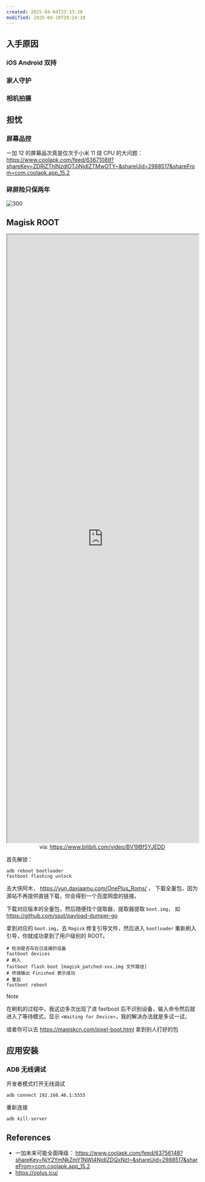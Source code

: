 ```yaml
---
created: 2025-04-04T23:33:28
modified: 2025-04-10T20:24:10
---
```


## 入手原因
### iOS Android 双持

### 家人守护

### 相机拍摄
## 担忧

### 屏幕品控

一加 12 的屏幕品次真是仅次于小米 11 烧 CPU 的大问题： https://www.coolapk.com/feed/63671089?shareKey=ZDRiZThlNzdlOTJiNjdlZTMwOTY~&shareUid=2988517&shareFrom=com.coolapk.app_15.2

### 碎屏险只保两年

![300](https://raw.githack.com/bGZo/assets/dev/2025/1000000280_origin_Screenshot_2025-04-09-14-34-54-96.jpg)

## Magisk ROOT

<iframe src='https://player.bilibili.com/player.html?isOutside=true&bvid=BV19Bf5YJEDD&p=1&autoplay=false' style='height:40vh;width:100%' class='iframe-radius' allow='fullscreen'></iframe>
<center>via: <a href='https://www.bilibili.com/video/BV19Bf5YJEDD' target='_blank' class='external-link'>https://www.bilibili.com/video/BV19Bf5YJEDD</a></center>

首先解锁：

```shell
adb reboot bootloader
fastboot flashing unlock
```

去大侠阿木， https://yun.daxiaamu.com/OnePlus_Roms/ ， 下载全量包，因为源站不再提供直链下载，你会得到一个百度网盘的链接。

下载对应版本的全量包，然后随便找个提取器，提取器提取 `boot.img`， 如 https://github.com/ssut/payload-dumper-go

拿到对应的 `boot.img`，去 `Magisk` 修复引导文件，然后进入 `bootloader` 重新刷入引导，你就成功拿到了用户级别的 ROOT。

```
# 检测是否存在已连接的设备  
fastboot devices
# 刷入  
fastboot flash boot [magisk_patched-xxx.img 文件路径]  
# 终端输出 Finished 表示成功  
# 重启  
fastboot reboot
```

> [!NOTE]
> 在刷机的过程中，我这边多次出现了进 fastboot 后不识别设备，输入命令然后就进入了等待模式，显示 `<Waiting for Device>`，我的解决办法就是多试一试，

或者你可以去 https://magiskcn.com/pixel-boot.html 拿到别人打好的包

## 应用安装
### ADB 无线调试

开发者模式打开无线调试

```shell
adb connect 192.168.46.1:5555
```

重新连接

```shell
adb kill-server
```

## References

- 一加未来可能全面降级： https://www.coolapk.com/feed/63756148?shareKey=NjY2YmNkZmY1NWI4NjdlZDQxNzI~&shareUid=2988517&shareFrom=com.coolapk.app_15.2
- https://oplus.icu/
